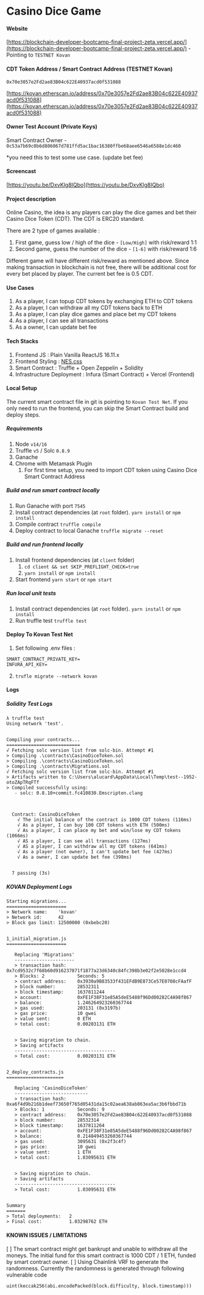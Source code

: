 # Casino Dice Game
#### Website
[https://blockchain-developer-bootcamp-final-project-zeta.vercel.app/](https://blockchain-developer-bootcamp-final-project-zeta.vercel.app/) - Pointing to `TESTNET Kovan` 

#### CDT Token Address / Smart Contract Address (TESTNET Kovan)
`0x70e3057e2Fd2ae83B04c622E40937acd0f531088`

[https://kovan.etherscan.io/address/0x70e3057e2Fd2ae83B04c622E40937acd0f531088](https://kovan.etherscan.io/address/0x70e3057e2Fd2ae83B04c622E40937acd0f531088)

#### Owner Test Account (Private Keys)
Smart Contract Owner - `0c53a7b69c0b6d806067d781ffd5ac1bac16380ffbe68aee6546a6588e1dc460`

*you need this to test some use case. (update bet fee)

#### Screencast
[https://youtu.be/DxvKlg8IQbo](https://youtu.be/DxvKlg8IQbo)


#### Project description

Online Casino, the idea is any players can play the dice games and bet their Casino Dice Token (CDT).
The CDT is ERC20 standard.

There are 2 type of games available : 
   1. First game, guess low / high of the dice - `[Low/High]` with risk/reward 1:1
   2. Second game, guess the number of the dice -  `[1-6]` with risk/reward 1:6

Different game will have different risk/reward as mentioned above.
Since making transaction in blockchain is not free, there will be additional cost for every bet placed by player. The current bet fee is 0.5 CDT.

#### Use Cases

1. As a player, I can topup CDT tokens by exchanging ETH to CDT tokens
2. As a player, I can withdraw all my CDT tokens back to ETH
3. As a player, I can play dice games and place bet my CDT tokens
4. As a player, I can see all transactions
5. As a owner, I can update bet fee


#### Tech Stacks

1. Frontend JS : Plain Vanilla ReactJS 16.11.x
2. Frontend Styling : [NES.css](https://nostalgic-css.github.io/NES.css/)
3. Smart Contract : Truffle + Open Zeppelin + Solidity
4. Infrastructure Deployment : Infura (Smart Contract) + Vercel (Frontend)

#### Local Setup
The current smart contract file in git is pointing to `Kovan Test Net`. If you only need to run the frontend, you can skip the Smart Contract build and deploy steps.
##### Requirements 
   1. Node `v14/16`
   2. Truffle `v5` / Solc `0.8.9`
   3. Ganache
   4. Chrome with Metamask Plugin
      1. For first time setup, you need to import CDT token using Casino Dice Smart Contract Address
   
##### Build and run smart contract locally
1. Run Ganache with port `7545`
2. Install contract dependencies (at `root` folder).
   `yarn install` or `npm install`
3. Compile contract
   `truffle compile`
4. Deploy contract to local Ganache
   `truffle migrate --reset`
##### Build and run frontend locally
1. Install frontend dependencies (at `client` folder)
   1. `cd client && set SKIP_PREFLIGHT_CHECK=true`
   2. `yarn install` or `npm install`
2. Start frontend
    `yarn start` or `npm start`


##### Run local unit tests
1. Install contract dependencies (at `root` folder).
   `yarn install` or `npm install`
2. Run truffle test 
`truffle test`


#### Deploy To Kovan Test Net

1. Set following .env files :
```
SMART_CONTRACT_PRIVATE_KEY=
INFURA_API_KEY=
```
2. `trufle migrate --network kovan`


#### Logs
##### Solidity Test Logs
```
λ truffle test
Using network 'test'.


Compiling your contracts...
===========================
√ Fetching solc version list from solc-bin. Attempt #1
> Compiling .\contracts\CasinoDiceToken.sol
> Compiling .\contracts\CasinoDiceToken.sol
> Compiling .\contracts\Migrations.sol
√ Fetching solc version list from solc-bin. Attempt #1
> Artifacts written to C:\Users\alucard\AppData\Local\Temp\test--1952-otoZApTRqFTf
> Compiled successfully using:
   - solc: 0.8.10+commit.fc410830.Emscripten.clang



  Contract: CasinoDiceToken
    √ The initial balance of the contract is 1000 CDT tokens (116ms)
    √ As a player, I can buy 100 CDT tokens with ETH (500ms)
    √ As a player, I can place my bet and win/lose my CDT tokens (1066ms)
    √ AS a player, I can see all transactions (127ms)
    √ AS a player, I can withdraw all my CDT tokens (641ms)
    √ As a player (not owner), I can't update bet fee (427ms)
    √ As a owner, I can update bet fee (398ms)


  7 passing (3s)
  ```
##### KOVAN Deployment Logs
```
Starting migrations...
======================
> Network name:    'kovan'
> Network id:      42
> Block gas limit: 12500000 (0xbebc20)


1_initial_migration.js
======================

   Replacing 'Migrations'
   ----------------------
   > transaction hash:    0x7cd9532c7f68b60d916237871f1877a23d6340c84fc398b3e02f2e5028e1ccd4
   > Blocks: 2            Seconds: 5
   > contract address:    0x3930a9B83533f431EFdB9E873Ce57E0708cFAafF
   > block number:        28532311
   > block timestamp:     1637811244
   > account:             0xFE1F38F31e85A5deE5488f96Dd00282C4A98f867
   > balance:             1.246264923260367744
   > gas used:            203131 (0x3197b)
   > gas price:           10 gwei
   > value sent:          0 ETH
   > total cost:          0.00203131 ETH


   > Saving migration to chain.
   > Saving artifacts
   -------------------------------------
   > Total cost:          0.00203131 ETH


2_deploy_contracts.js
=====================

   Replacing 'CasinoDiceToken'
   ---------------------------
   > transaction hash:    0xa6f4d9b216b1deef73650f765d05431da15c02aea638ab863ea5ac3b6fbbd71b
   > Blocks: 1            Seconds: 9
   > contract address:    0x70e3057e2Fd2ae83B04c622E40937acd0f531088
   > block number:        28532314
   > block timestamp:     1637811264
   > account:             0xFE1F38F31e85A5deE5488f96Dd00282C4A98f867
   > balance:             0.214849453260367744
   > gas used:            3095631 (0x2f3c4f)
   > gas price:           10 gwei
   > value sent:          1 ETH
   > total cost:          1.03095631 ETH


   > Saving migration to chain.
   > Saving artifacts
   -------------------------------------
   > Total cost:          1.03095631 ETH


Summary
=======
> Total deployments:   2
> Final cost:          1.03298762 ETH
```

#### KNOWN ISSUES / LIMITATIONS
[ ] The smart contract might get bankrupt and unable to withdraw all the moneys. The initial fund for this smart contract is 1000 CDT / 1 ETH, funded by smart contract owner.
[ ] Using Chainlink VRF to generate the randomness. Currently the randomness is generated through following vulnerable code
   ```
   uint(keccak256(abi.encodePacked(block.difficulty, block.timestamp)))
   ```